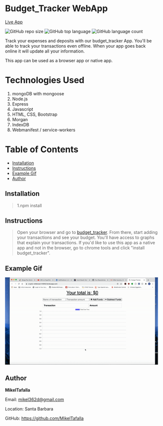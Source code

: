 # Budget_Tracker WebApp

[Live App](https://cryptic-wildwood-44940.herokuapp.com/)

![GitHub repo size](https://img.shields.io/github/repo-size/MikelTafalla/budget_tracker?logo=github)
![GitHub top language](https://img.shields.io/github/languages/top/MikelTafalla/budget_tracker?color=green&logo=github&logoColor=green)
![GitHub language count](https://img.shields.io/github/languages/count/MikelTafalla/budget_tracker?color=green&logo=github&logoColor=green)

Track your expenses and deposits with our budget_tracker App. You'll be able to track your transactions even offline. When your app goes back online it will update all your information.

This app can be used as a browser app or native app.

# Technologies Used

1. mongoDB with mongoose
2. Node.js
3. Express
4. Javascript
5. HTML, CSS, Bootstrap
6. Morgan
7. IndexDB
8. Webmanifest / service-workers

# Table of Contents

* [Installation](#installation)
* [Instructions](#instructions)
* [Example Gif](#example-gif)
* [Author](#author)

## Installation
> 1.npm install

## Instructions
> Open your browser and go to [budget_tracker](https://cryptic-wildwood-44940.herokuapp.com/). From there, start adding your transactions and see your budget. You'll have access to graphs that explain your transactions. 
If you'd like to use this app as a native app and not in the browser, go to chrome tools and click "install budget_tracker".

## Example Gif

![](public/images/budgetgif.gif)

## Author 

**MikelTafalla**

Email: mikel362d@gmail.com

Location: Santa Barbara

GitHub: https://github.com/MikelTafalla

